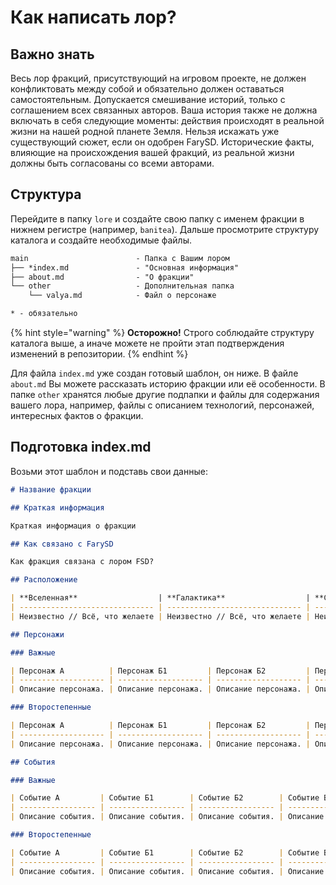 # Как написать лор?

## Важно знать

Весь лор фракций, присутствующий на игровом проекте, не должен конфликтовать между собой и обязательно должен оставаться самостоятельным. Допускается смешивание историй, только с соглашением всех связанных авторов. Ваша история также не должна включать в себя следующие моменты: действия происходят в реальной жизни на нашей родной планете Земля. Нельзя искажать уже существующий сюжет, если он одобрен FarySD. Исторические факты, влияющие на происхождения вашей фракций, из реальной жизни должны быть согласованы со всеми авторами.

## Структура

Перейдите в папку `lore` и создайте свою папку с именем фракции в нижнем регистре (например, `banitea`). Дальше просмотрите структуру каталога и создайте необходимые файлы.

```diff
main                        - Папка с Вашим лором
├── *index.md               - "Основная информация"
├── about.md                - "О фракции"
└── other                   - Дополнительная папка
    └── valya.md            - Файл о персонаже

* - обязательно
```

{% hint style="warning" %}
**Осторожно!** Строго соблюдайте структуру каталога выше, а иначе можете не пройти этап подтверждения изменений в репозитории.
{% endhint %}

Для файла `index.md` уже создан готовый шаблон, он ниже. В файле `about.md` Вы можете рассказать историю фракции или её особенности. В папке `other` хранятся любые другие подпапки и файлы для содержания вашего лора, например, файлы с описанием технологий, персонажей, интересных фактов о фракции.

## Подготовка index.md

Возьми этот шаблон и подставь свои данные:

```md
# Название фракции

## Краткая информация

Краткая информация о фракции

## Как связано с FarySD

Как фракция связана с лором FSD?

## Расположение

| **Вселенная**                  | **Галактика**                  | **Система**                    | **Планета**                    | **Природа**                                               | **Погода**                                                                                                                      |
| ------------------------------ | ------------------------------ | ------------------------------ | ------------------------------ | --------------------------------------------------------- | ------------------------------------------------------------------------------------------------------------------------------- |
| Неизвестно // Всё, что желаете | Неизвестно // Всё, что желаете | Неизвестно // Всё, что желаете | Неизвестно // Всё, что желаете | Нейтральная // Доброжелательная, Нейтральная, Агрессивная | Умеренная, тепло // Солнечная, Туманная, Умеренная, Дождливая и тп... После запятой: жарко, тепло, умеренно, прохладно, холодно |

## Персонажи

### Важные

| Персонаж А          | Персонаж Б1         | Персонаж Б2         | Персонаж В1         |
| ------------------- | ------------------- | ------------------- | ------------------- |
| Описание персонажа. | Описание персонажа. | Описание персонажа. | Описание персонажа. |

### Второстепенные

| Персонаж А          | Персонаж Б1         | Персонаж Б2         | Персонаж В1         |
| ------------------- | ------------------- | ------------------- | ------------------- |
| Описание персонажа. | Описание персонажа. | Описание персонажа. | Описание персонажа. |

## События

### Важные

| Событие А         | Событие Б1        | Событие Б2        | Событие В1        |
| ----------------- | ----------------- | ----------------- | ----------------- |
| Описание события. | Описание события. | Описание события. | Описание события. |

### Второстепенные

| Событие А         | Событие Б1        | Событие Б2        | Событие В1        |
| ----------------- | ----------------- | ----------------- | ----------------- |
| Описание события. | Описание события. | Описание события. | Описание события. |
```
